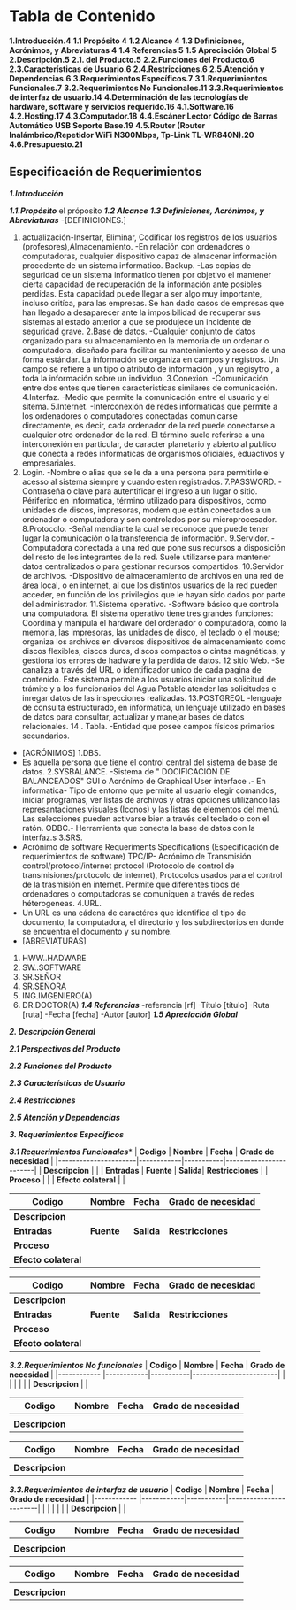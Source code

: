 # Tabla de Contenido

**1.Introducción.4**
**1.1 Propósito 4**
**1.2 Alcance 4**
**1.3 Definiciones, Acrónimos, y Abreviaturas 4**
**1.4 Referencias 5**
**1.5 Apreciación Global 5**
**2.Descripción.5**
**2.1. del Producto.5**
**2.2.Funciones del Producto.6**
**2.3.Características de Usuario.6**
**2.4.Restricciones.6**
**2.5.Atención y Dependencias.6**
**3.Requerimientos Específicos.7**
**3.1.Requerimientos Funcionales.7**
**3.2.Requerimientos No Funcionales.11**
**3.3.Requerimientos de interfaz de usuario.14**
**4.Determinación de las tecnologías de hardware, software y servicios requerido.16**
**4.1.Software.16**
**4.2.Hosting.17**
**4.3.Computador.18**
**4.4.Escáner Lector Código de Barras Automático USB Soporte Base.19**
**4.5.Router (Router Inalámbrico/Repetidor WiFi N300Mbps, Tp-Link TL-WR840N).20**
**4.6.Presupuesto.21**

## Especificación de Requerimientos

***1.Introducción***

***1.1.Propósito***
el próposito 
***1.2 Alcance***
***1.3 Definiciones, Acrónimos, y Abreviaturas***
-[DEFINICIONES.] 
1. actualización-Insertar, Eliminar, Codificar los registros de los usuarios (profesores),Almacenamiento.
-En relación con ordenadores o computadoras, cualquier dispositivo capaz de almacenar información procedente de un sistema informatico. Backup. -Las copias de seguridad de un sistema informatico tienen por objetivo el mantener cierta capacidad de recuperación de la información ante posibles perdidas. Esta capacidad puede llegar a ser algo muy importante, incluso critíca, para las empresas. Se han dado casos de empresas que han llegado a desaparecer ante la imposibilidad de recuperar sus sistemas al estado anterior a que se produjece un incidente de seguridad grave.
2.Base de datos.
-Cualquier conjunto de datos organizado para su almacenamiento en la memoria de un ordenar o computadora, diseñado para facilitar su mantenimiento y acesso de una forma estándar. La información se organiza en campos y registros. Un campo se refiere a un tipo o atributo de información , y un regisytro , a toda la información sobre un individuo.
3.Conexión. 
-Comunicación entre dos entes que tienen caracteristícas similares de comunicación. 
4.Interfaz.
-Medio que permite la comunicación entre el usuario y el sitema.
5.Internet. 
-Interconexión de redes informaticas que permite a los ordenadores o computadores conectadas comunicarse directamente, es decir, cada ordenador de la red puede conectarse a cualquier otro ordenador de la red. El término suele referirse a una interconexión en particular, de caracter planetario y abierto al publico que conecta a redes informaticas de organismos oficiales, eduactivos y empresariales.
6. Login. 
-Nombre o alias que se le da a una persona para permitirle el acesso al sistema siempre y cuando esten registrados.
7.PASSWORD. 
-Contraseña o clave para autentificar el ingreso a un lugar o sitio. Périferico en informatica, término utilizado para dispositivos, como unidades de discos, impresoras, modem que están conectados a un ordenador o computadora y son controlados por su microprocesador.
8.Protocolo. 
-Señal mendiante la cual se reconoce que puede tener lugar la comunicación o la transferencia de información.
9.Servidor. 
-Computadora conectada a una red que pone sus recursos a disposición del resto de los integrantes de la red. Suele utilizarse para mantener datos centralizados o para gestionar recursos compartidos.
10.Servidor de archivos. 
-Dispositivo de almacenamiento de archivos en una red de área local, o en internet, al que los distintos usuarios de la red pueden acceder, en función de los privilegios que le hayan sido dados por parte del administrador.
11.Sistema operativo. 
-Software básico que controla una computadora. El sistema operativo tiene tres grandes funciones: Coordina y manipula el hardware del ordenador o computadora, como la memoria, las impresoras, las unidades de disco, el teclado o el mouse; organiza los archivos en diversos dispositivos de almacenamiento como discos flexibles, discos duros, discos compactos o cintas magnéticas, y gestiona los errores de hadware y la perdida de datos.
12 sitio Web. 
-Se canaliza a través del URL o identificador unico de cada pagina de contenido. Este sistema permite a los usuarios iniciar una solicitud de trámite y a los funcionarios del Agua Potable atender las solicitudes e inregar datos de las inspecciones realizadas.
13.POSTGREQL 
-lenguaje de consulta estructurado, en informatica, un lenguaje utilizado en bases de datos para consultar, actualizar y manejar bases de datos relacionales. 
14 . Tabla. 
-Entidad que posee campos físicos primarios secundarios.
- [ACRÓNIMOS]
1.DBS.
- Es aquella persona que tiene el control central del sistema de base de datos. 
2.SYSBALANCE.
-Sistema de " DOCIFICACIÓN DE BALANCEADOS" GUI o Acrónimo de Graphical User interface .- En informatica- Tipo de entorno que permite al usuario elegir comandos, iniciar programas, ver listas de archivos y otras opciones utilizando las represantaciones visuales (Íconos) y las listas de elementos del menú. Las selecciones pueden activarse bien a través del teclado o con el ratón. ODBC.- Herramienta que conecta la base de datos con la interfaz.s
3.SRS.
- Acrónimo de software Requeriments Specifications 
(Especificación de requerimientos de software)
TPC/IP- Acrónimo de Transmisión control/protocol/internet protocol
(Protocolo de control de transmisiones/protocolo de internet),
Protocolos usados para el control de la trasmisión en internet. Permite que diferentes tipos de ordenadores o computadoras se comuniquen a través de redes héterogeneas.
4.URL. 
- Un URL es una cádena de caractéres que identifica el tipo de documento, la computadora, el directorio y los subdirectorios en donde se encuentra el documento y su nombre.  
- [ABREVIATURAS] 
1. HWW..HADWARE 
2. SW..SOFTWARE 
3. SR.SEÑOR 
4. SR.SEÑORA 
5. ING.IMGENIERO(A) 
6. DR.DOCTOR(A)
***1.4 Referencias***
 -referencia [rf]
 -Título [título]
 -Ruta [ruta]
 -Fecha [fecha]
 -Autor [autor]
***1.5 Apreciación Global***


***2. Descripción General***

***2.1 Perspectivas del Producto***

***2.2 Funciones del Producto***

***2.3 Características de Usuario***

***2.4 Restricciones***

***2.5 Atención y Dependencias***

***3. Requerimientos Específicos***

***3.1 Requerimientos Funcionales****
| **Codigo**           | **Nombre** | **Fecha** | **Grado de necesidad** |
|----------------------|------------|-----------|------------------------|
| **Descripcion**      |                                                 |
| **Entradas**         | **Fuente** | **Salida**| **Restricciones**      |
| **Proceso**          |                                                 |
| **Efecto colateral** |                                                 |

 

| **Codigo**           | **Nombre** | **Fecha** | **Grado de necesidad** |
|----------------------|------------|-----------|------------------------|
| **Descripcion**      |                                                 |
| **Entradas**         | **Fuente** | **Salida**| **Restricciones**      |
| **Proceso**          |                                                 |
| **Efecto colateral** | 



| **Codigo**           | **Nombre** | **Fecha** | **Grado de necesidad** |
|----------------------|------------|-----------|------------------------|
| **Descripcion**      |                                                 |
| **Entradas**         | **Fuente** | **Salida**| **Restricciones**      |
| **Proceso**          |                                                 |
| **Efecto colateral** |   



***3.2.Requerimientos No funcionales***
| **Codigo**      | **Nombre** | **Fecha** | **Grado de necesidad** |
|------------     |------------|-----------|------------------------|
|                 |            |           |                        |
| **Descripcion** |                                                 |


| **Codigo**      | **Nombre** | **Fecha** | **Grado de necesidad** |
|------------     |------------|-----------|------------------------|
|                 |            |           |                        |
| **Descripcion** |                                                 |


| **Codigo**      | **Nombre** | **Fecha** | **Grado de necesidad** |
|------------     |------------|-----------|------------------------|
|                 |            |           |                        |
| **Descripcion** |                                                 |

***3.3.Requerimientos de interfaz de usuario***
| **Codigo**      | **Nombre** | **Fecha** | **Grado de necesidad** |
|------------     |------------|-----------|------------------------|
|                 |            |           |                        |
| **Descripcion** |                                                 |


| **Codigo**      | **Nombre** | **Fecha** | **Grado de necesidad** |
|------------     |------------|-----------|------------------------|
|                 |            |           |                        |
| **Descripcion** |                                                 |


| **Codigo**      | **Nombre** | **Fecha** | **Grado de necesidad** |
|------------     |------------|-----------|------------------------|
|                 |            |           |                        |
| **Descripcion** |                                                 |
